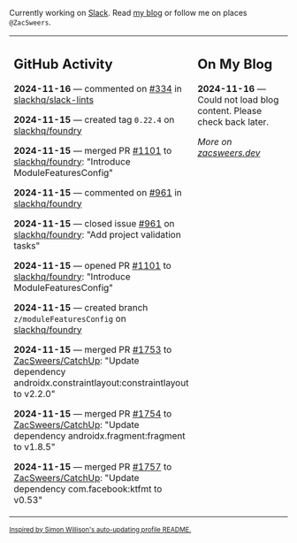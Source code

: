 Currently working on [Slack](https://slack.com/). Read [my blog](https://zacsweers.dev/) or follow me on places `@ZacSweers`.

<table><tr><td valign="top" width="60%">

## GitHub Activity
<!-- githubActivity starts -->
**2024-11-16** — commented on [#334](https://github.com/slackhq/slack-lints/issues/334#issuecomment-2480460608) in [slackhq/slack-lints](https://github.com/slackhq/slack-lints)

**2024-11-15** — created tag `0.22.4` on [slackhq/foundry](https://github.com/slackhq/foundry)

**2024-11-15** — merged PR [#1101](https://github.com/slackhq/foundry/pull/1101) to [slackhq/foundry](https://github.com/slackhq/foundry): "Introduce ModuleFeaturesConfig"

**2024-11-15** — commented on [#961](https://github.com/slackhq/foundry/issues/961#issuecomment-2479770193) in [slackhq/foundry](https://github.com/slackhq/foundry)

**2024-11-15** — closed issue [#961](https://github.com/slackhq/foundry/issues/961) on [slackhq/foundry](https://github.com/slackhq/foundry): "Add project validation tasks"

**2024-11-15** — opened PR [#1101](https://github.com/slackhq/foundry/pull/1101) to [slackhq/foundry](https://github.com/slackhq/foundry): "Introduce ModuleFeaturesConfig"

**2024-11-15** — created branch `z/moduleFeaturesConfig` on [slackhq/foundry](https://github.com/slackhq/foundry)

**2024-11-15** — merged PR [#1753](https://github.com/ZacSweers/CatchUp/pull/1753) to [ZacSweers/CatchUp](https://github.com/ZacSweers/CatchUp): "Update dependency androidx.constraintlayout:constraintlayout to v2.2.0"

**2024-11-15** — merged PR [#1754](https://github.com/ZacSweers/CatchUp/pull/1754) to [ZacSweers/CatchUp](https://github.com/ZacSweers/CatchUp): "Update dependency androidx.fragment:fragment to v1.8.5"

**2024-11-15** — merged PR [#1757](https://github.com/ZacSweers/CatchUp/pull/1757) to [ZacSweers/CatchUp](https://github.com/ZacSweers/CatchUp): "Update dependency com.facebook:ktfmt to v0.53"
<!-- githubActivity ends -->
</td><td valign="top" width="40%">

## On My Blog
<!-- blog starts -->
**2024-11-16** — Could not load blog content. Please check back later.
<!-- blog ends -->
_More on [zacsweers.dev](https://zacsweers.dev/)_
</td></tr></table>

<sub><a href="https://simonwillison.net/2020/Jul/10/self-updating-profile-readme/">Inspired by Simon Willison's auto-updating profile README.</a></sub>
